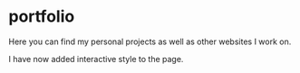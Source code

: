# portfolio
Here you can find my personal projects as well as other websites I work on.

I have now added interactive style to the page.
